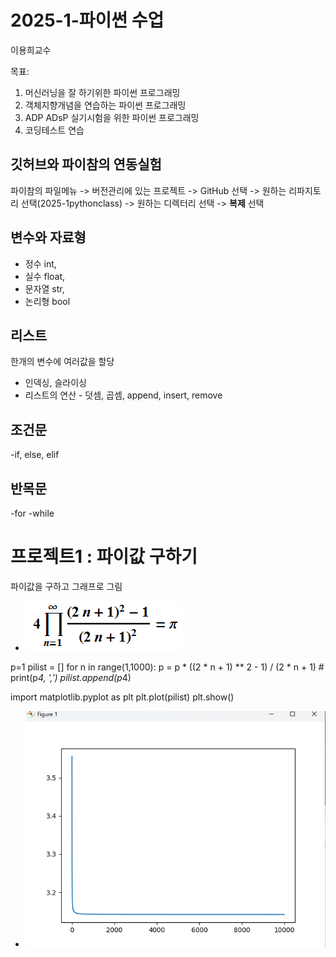 # 2025-1-파이썬 수업
이용희교수

목표:
1. 머신러닝을 잘 하기위한 파이썬 프로그래밍
2. 객체지향개념을 연습하는 파이썬 프로그래밍
3. ADP ADsP 실기시험을 위한 파이썬 프로그래밍
4. 코딩테스트 연습  

## 깃허브와 파이참의 연동실험
파이참의 파일메뉴 -> 버전관리에 있는 프로젝트 -> GitHub 선택
-> 원하는 리파지토리 선택(2025-1pythonclass) -> 원하는 디렉터리 선택
-> **복제** 선택

## 변수와 자료형
 - 정수 int,
 - 실수 float,
 - 문자열 str,
 - 논리형 bool
 ## 리스트
  한개의 변수에 여러값을 할당
 - 인덱싱, 슬라이싱
 - 리스트의 연산 - 덧셈, 곱셈, append, insert, remove

## 조건문
-if, else, elif

## 반목문
-for
-while

# 프로젝트1 : 파이값 구하기
파이값을 구하고 그래프로 그림
- <img src="img/파이수식.png">

p=1
pilist = []
for n in range(1,1000):
    p = p * ((2 * n + 1) ** 2 - 1) / (2 * n + 1)
    # print(p*4, ',')
    pilist.append(p*4)

import matplotlib.pyplot as plt
plt.plot(pilist)
plt.show()

- <img src="img/파이값그래프.png">
    


